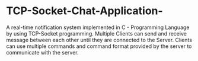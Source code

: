 # TCP-Socket-Chat-Application-
A real-time notification system implemented in C - Programming Language by using TCP-Socket programming. Multiple Clients can send and receive message between each other until they are connected to the Server. Clients can use multiple commands and command format provided by the server to communicate with the server.
